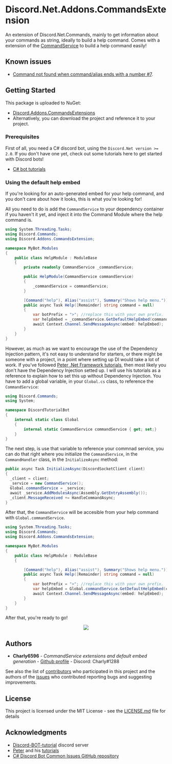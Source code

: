 # Discord.Net.Addons.CommandsExtension

An extension of Discord.Net.Commands, mainly to get information about your commands as string, ideally to build a help command. 
Comes with a extension of the [CommandService](https://discord.foxbot.me/latest/api/Discord.Commands.CommandService.html) to build a help command easily!

## Known issues
- [Command not found when command/alias ends with a number #7](https://github.com/Charly6596/Discord.Addons.CommandsExtension/issues/7).

## Getting Started

This package is uploaded to NuGet:
- [Discord.Addons.CommandsExtensions](https://www.nuget.org/packages/Discord.Addons.CommandsExtension/)
- Alternatively, you can download the project and reference it to your project.

### Prerequisites

First of all, you need a C# discord bot, using the `Discord.Net version >= 2.0`.
If you don't have one yet, check out some tutorials here to get started with Discord bots!
- [C# bot tutorials](https://www.youtube.com/channel/UCmfZ6FWTHZjPrPP3dWQ1bHg/playlists)

### Using the default help embed

If you're looking for an auto-generated embed for your help command, and you don't care about how it looks, this is what you're looking for!

All you need to do is add the `CommandService` to your dependency container if you haven't it yet, and inject it into the Command Module where the help command is.

```cs
using System.Threading.Tasks;
using Discord.Commands;
using Discord.Addons.CommandsExtension;

namespace MyBot.Modules
{
    public class HelpModule : ModuleBase
    {
        private readonly CommandService _commandService;

        public HelpModule(CommandService commandService)
        {
            _commandService = commandService;
        }

        [Command("help"), Alias("assist"), Summary("Shows help menu.")]
        public async Task Help([Remainder] string command = null)
        {
            var botPrefix = ">"; //replace this with your own prefix.
            var helpEmbed = _commandService.GetDefaultHelpEmbed(command, botPrefix);
            await Context.Channel.SendMessageAsync(embed: helpEmbed);
        }
    }
}
```

However, as much as we want to encourage the use of the Dependency Injection pattern, it's not easy to understand for starters, or there might be someone with a project, in a point where setting up DI would take a lot of work.
If you've followed [Peter .Net Framework tutorials](https://www.youtube.com/watch?v=BwjNGq8FXLU&list=PLwmVCZVHfSkGCAs01wc74JkZVH0S8yLo_), then most likely you don't have the Dependency Injection setted up. I will use his tutorials as a reference to explain how to set this up without Dependency Injection.
You have to add a global variable, in your `Global.cs` class, to reference the `CommandService`:

```cs
using Discord.Commands;
using System;

namespace DiscordTutorialBot
{
    internal static class Global
    {
        internal static CommandService commandService { get; set;}
    }
}
```

The next step, is use that variable to reference your commnad service, you can do that right where you initialize the `CommandService`, in the `CommandHandler` class, in the `InitializeAsync` method:
```cs
public async Task InitializeAsync(DiscordSocketClient client)
{
  _client = client;
  _service = new CommandService();
  Global.commandService = _service;
  await _service.AddModulesAsync(Assembly.GetEntryAssembly());
  _client.MessageReceived += HandleCommandAsync;
}
```
After that, the `CommandService` will be accesible from your help command with `Global.commandService`.

```cs
using System.Threading.Tasks;
using Discord.Commands;
using Discord.Addons.CommandsExtension;

namespace MyBot.Modules
{
    public class HelpModule : ModuleBase
    {      

        [Command("help"), Alias("assist"), Summary("Shows help menu.")]
        public async Task Help([Remainder] string command = null)
        {
            var botPrefix = ">"; //replace this with your own prefix.
            var helpEmbed = Global.commandService.GetDefaultHelpEmbed(command, botPrefix);
            await Context.Channel.SendMessageAsync(embed: helpEmbed);
        }
    }
}
```
After that, you're ready to go!
<p align="center">
  <img src="https://thumbs.gfycat.com/ImpossibleIllustriousIaerismetalmark-small.gif">
</p>

## Authors

* **Charly6596** - _CommandService extensions and default embed generation_ - [Github profile](https://github.com/Charly6596) - Discord: Charly#1288

See also the list of [contributors](https://github.com/Charly6596/Discord.Addons.CommandsExtension/graphs/contributors) who participated in this project and the authors of the [issues](https://github.com/Charly6596/Discord.Addons.CommandsExtension/issues) who contributed reporting bugs and suggesting improvements.

## License

This project is licensed under the MIT License - see the [LICENSE.md](LICENSE.md) file for details

## Acknowledgments

* [Discord-BOT-tutorial](https://discord.gg/cGhEZuk) discord server
* [Peter](https://github.com/petrspelos) and his [tutorials](https://www.youtube.com/channel/UCmfZ6FWTHZjPrPP3dWQ1bHg/playlists)
* [C# Discord Bot Common Issues GitHub repository](https://github.com/discord-bot-tutorial/common-issues)
